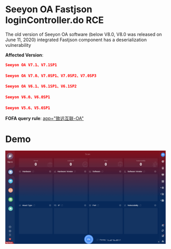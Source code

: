 # Seeyon OA Fastjson loginController.do RCE

The old version of Seeyon OA software (below V8.0, V8.0 was released on June 11, 2020) integrated Fastjson component has a deserialization vulnerability

**Affected Version**: 

```json
Seeyon OA V7.1、V7.1SP1

Seeyon OA V7.0、V7.0SP1、V7.0SP2、V7.0SP3

Seeyon OA V6.1、V6.1SP1、V6.1SP2

Seeyon V6.0、V6.0SP1

Seeyon V5.6、V5.6SP1
```



**FOFA query rule**: [app="致远互联-OA"](https://fofa.so/result?qbase64=YXBwPSLoh7Tov5zkupLogZQtT0Ei)

# Demo

![](Seeyon_OA_Fastjson_loginController_do_RCE.gif)